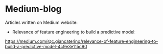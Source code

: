 # Medium-blog
Articles written on Medium website:

- Relevance of feature engineering to build a predictive model: 

https://medium.com/@c.giancaterino/relevance-of-feature-engineering-to-build-a-predictive-model-4c9e3e115c90
